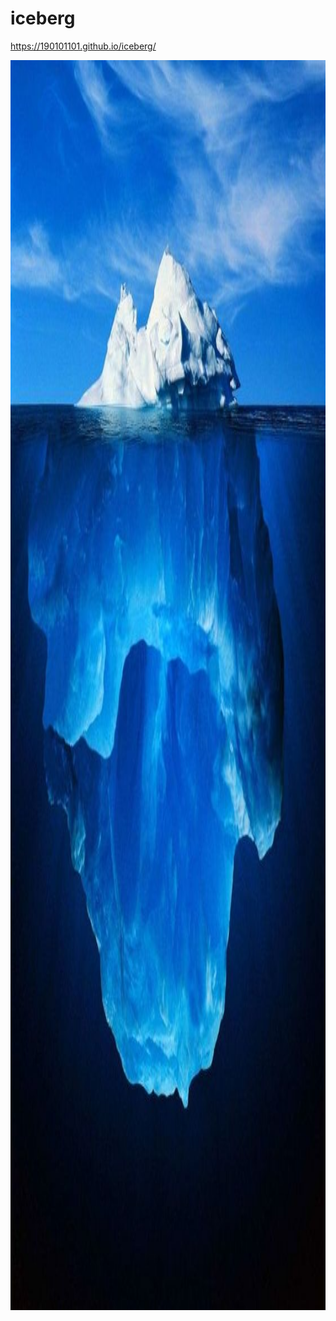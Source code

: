 # iceberg
https://190101101.github.io/iceberg/
<p align='center'><img align="center" width='1000' height='2000' src="https://github.com/190101101/iceberg/blob/main/resources/images/iceberg.jpg" /></p>
